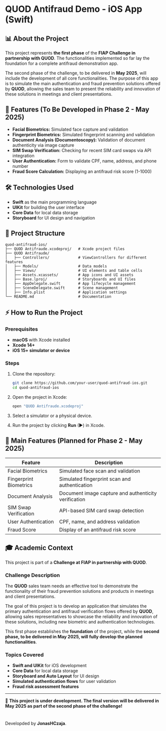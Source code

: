 # QUOD Antifraud Demo - iOS App (Swift)

## 📊 About the Project

This project represents **the first phase** of the **FIAP Challenge in partnership with QUOD**. The functionalities implemented so far lay the foundation for a complete antifraud demonstration app.  

The second phase of the challenge, to be delivered in **May 2025**, will include the development of all core functionalities. The purpose of this app is to simulate the main authentication and fraud prevention solutions offered by **QUOD**, allowing the sales team to present the reliability and innovation of these solutions in meetings and client presentations.  

## 🚀 Features (To Be Developed in Phase 2 - May 2025)

- **Facial Biometrics:** Simulated face capture and validation  
- **Fingerprint Biometrics:** Simulated fingerprint scanning and validation  
- **Document Analysis (Documentoscopy):** Validation of document authenticity via image capture  
- **SIM Swap Verification:** Checking for recent SIM card swaps via API integration  
- **User Authentication:** Form to validate CPF, name, address, and phone number  
- **Fraud Score Calculation:** Displaying an antifraud risk score (1-1000)  

## 🛠️ Technologies Used

- **Swift** as the main programming language  
- **UIKit** for building the user interface  
- **Core Data** for local data storage  
- **Storyboard** for UI design and navigation  

## 🎯 Project Structure

```
quod-antifraud-ios/
├── QUOD Antifraude.xcodeproj/   # Xcode project files
├── QUOD Antifraude/
│   ├── Controllers/             # ViewControllers for different features
│   ├── Models/                  # Data models
│   ├── Views/                   # UI elements and table cells
│   ├── Assets.xcassets/         # App icons and UI assets
│   ├── Base.lproj/              # Storyboards and UI files
│   ├── AppDelegate.swift        # App lifecycle management
│   ├── SceneDelegate.swift      # Scene management
│   ├── Info.plist               # Application settings
└── README.md                    # Documentation
```

## ⚡ How to Run the Project

### Prerequisites

- **macOS** with Xcode installed  
- **Xcode 14+**  
- **iOS 15+ simulator or device**  

### Steps

1. Clone the repository:

    ```sh
    git clone https://github.com/your-user/quod-antifraud-ios.git
    cd quod-antifraud-ios
    ```

2. Open the project in Xcode:

    ```sh
    open "QUOD Antifraude.xcodeproj"
    ```

3. Select a simulator or a physical device.  

4. Run the project by clicking **Run** (▶) in Xcode.  

## 📌 Main Features (Planned for Phase 2 - May 2025)

| Feature                | Description |
|------------------------|-------------|
| Facial Biometrics      | Simulated face scan and validation |
| Fingerprint Biometrics | Simulated fingerprint scan and authentication |
| Document Analysis      | Document image capture and authenticity verification |
| SIM Swap Verification  | API-based SIM card swap detection |
| User Authentication    | CPF, name, and address validation |
| Fraud Score            | Display of an antifraud risk score |

## 🎓 Academic Context

This project is part of a **Challenge at FIAP in partnership with QUOD**.  

### **Challenge Description**  
The **QUOD** sales team needs an effective tool to demonstrate the functionality of their fraud prevention solutions and products in meetings and client presentations.  

The goal of this project is to develop an application that simulates the primary authentication and antifraud verification flows offered by **QUOD**, allowing sales representatives to showcase the reliability and innovation of these solutions, including new biometric and authentication technologies.  

This first phase establishes the **foundation** of the project, while the **second phase, to be delivered in May 2025, will fully develop the planned functionalities**.  

### **Topics Covered**
- **Swift and UIKit** for iOS development  
- **Core Data** for local data storage  
- **Storyboard and Auto Layout** for UI design  
- **Simulated authentication flows** for user validation  
- **Fraud risk assessment features**  

---
🚀 **This project is under development. The final version will be delivered in May 2025 as part of the second phase of the challenge!**

#

Developded by **JonasHCzaja**.
